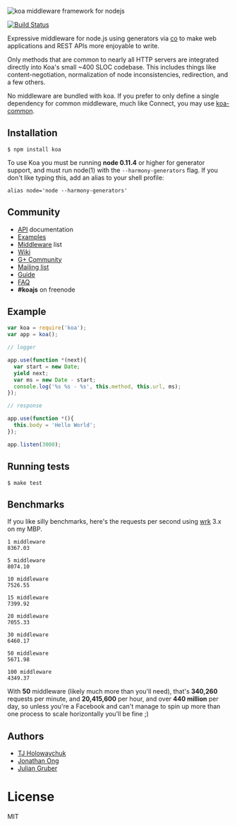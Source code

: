 ![koa middleware framework for nodejs](https://dl.dropboxusercontent.com/u/6396913/koa/logo.png)

  [![Build Status](https://travis-ci.org/koajs/koa.png)](https://travis-ci.org/koajs/koa)

  Expressive middleware for node.js using generators via [co](https://github.com/visionmedia/co)
  to make web applications and REST APIs more enjoyable to write.

  Only methods that are common to nearly all HTTP servers are integrated directly into Koa's small ~400 SLOC codebase. This
  includes things like content-negotiation, normalization of node inconsistencies, redirection, and a few others.

  No middleware are bundled with koa. If you prefer to only define a single dependency for common middleware, much like Connect, you may use
  [koa-common](https://github.com/koajs/common).

## Installation

```
$ npm install koa
```

  To use Koa you must be running __node 0.11.4__ or higher for generator support, and must run node(1)
  with the `--harmony-generators` flag. If you don't like typing this, add an alias to your shell profile:

```
alias node='node --harmony-generators'
```

## Community

 - [API](docs/api/index.md) documentation
 - [Examples](https://github.com/koajs/examples)
 - [Middleware](https://github.com/koajs/koa/wiki) list
 - [Wiki](https://github.com/koajs/koa/wiki)
 - [G+ Community](https://plus.google.com/communities/101845768320796750641)
 - [Mailing list](https://groups.google.com/forum/#!forum/koajs)
 - [Guide](docs/guide.md)
 - [FAQ](docs/faq.md)
 - __#koajs__ on freenode

## Example

```js
var koa = require('koa');
var app = koa();

// logger

app.use(function *(next){
  var start = new Date;
  yield next;
  var ms = new Date - start;
  console.log('%s %s - %s', this.method, this.url, ms);
});

// response

app.use(function *(){
  this.body = 'Hello World';
});

app.listen(3000);
```

## Running tests

```
$ make test
```

## Benchmarks

  If you like silly benchmarks, here's the requests per second using
  [wrk](https://github.com/wg/wrk) 3.x on my MBP.

```
1 middleware
8367.03

5 middleware
8074.10

10 middleware
7526.55

15 middleware
7399.92

20 middleware
7055.33

30 middleware
6460.17

50 middleware
5671.98

100 middleware
4349.37
```

  With __50__ middleware (likely much more than you'll need), that's __340,260__ requests per minute, and __20,415,600__ per hour,  and over __440 million__ per day, so unless you're a Facebook and can't manage to spin up more
  than one process to scale horizontally you'll be fine ;)

## Authors

  - [TJ Holowaychuk](https://github.com/visionmedia)
  - [Jonathan Ong](https://github.com/jonathanong)
  - [Julian Gruber](https://github.com/juliangruber)

# License

  MIT
